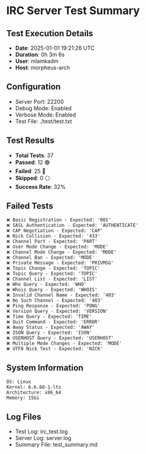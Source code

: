 # IRC Server Test Summary
## Test Execution Details

- **Date**: 2025-01-01 19:21:26 UTC
- **Duration**: 0h 3m 6s
- **User**: mlamkadm
- **Host**: morpheus-arch

## Configuration
- Server Port: 22200
- Debug Mode: Enabled
- Verbose Mode: Enabled
- Test File: ./test/test.txt

## Test Results
- **Total Tests**: 37
- **Passed**: 12 🟢
- **Failed**: 25 🔴
- **Skipped**: 0 ⚪
- **Success Rate**: 32%

## Failed Tests
```
❌ Basic Registration - Expected: '001'
❌ SASL Authentication - Expected: 'AUTHENTICATE'
❌ CAP Negotiation - Expected: 'CAP'
❌ Nick Collision - Expected: '433'
❌ Channel Part - Expected: 'PART'
❌ User Mode Change - Expected: 'MODE'
❌ Channel Mode Change - Expected: 'MODE'
❌ Channel Ban - Expected: 'MODE'
❌ Private Message - Expected: 'PRIVMSG'
❌ Topic Change - Expected: 'TOPIC'
❌ Topic Query - Expected: 'TOPIC'
❌ Channel List - Expected: 'LIST'
❌ Who Query - Expected: 'WHO'
❌ Whois Query - Expected: 'WHOIS'
❌ Invalid Channel Name - Expected: '403'
❌ No Such Channel - Expected: '403'
❌ Ping Response - Expected: 'PONG'
❌ Version Query - Expected: 'VERSION'
❌ Time Query - Expected: 'TIME'
❌ Quit Command - Expected: 'ERROR'
❌ Away Status - Expected: 'AWAY'
❌ ISON Query - Expected: 'ISON'
❌ USERHOST Query - Expected: 'USERHOST'
❌ Multiple Mode Changes - Expected: 'MODE'
❌ UTF8 Nick Test - Expected: 'NICK'
```

## System Information
```
OS: Linux
Kernel: 6.6.68-1-lts
Architecture: x86_64
Memory: 15Gi
```

## Log Files
- Test Log: irc_test.log
- Server Log: server.log
- Summary File: test_summary.md

